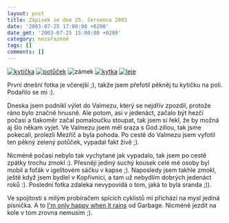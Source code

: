 ```yaml
---
layout: post
title: Zápisek ze dne 25. července 2003
date: '2003-07-25 17:00:00 +0200'
date_gmt: '2003-07-25 15:00:00 +0200'
category: nezařazené
tags: []
comments: []
---
```

<div >  <a href="%base_url%/assets/old-images/kyticka.jpg"><img alt="kytička" src="%base_url%/assets/old-images/kyticka_mala.jpg"></a>  <a href="%base_url%/assets/old-images/potucek.jpg"><img alt="potůček" src="%base_url%/assets/old-images/potucek.jpg"></a>  <img alt="zámek" src="%base_url%/assets/old-images/zamek.jpg">  <a href="%base_url%/assets/old-images/kytka.jpg"><img alt="kytka" src="%base_url%/assets/old-images/kytka_mala.jpg"></a>  <a href="%base_url%/assets/old-images/leje.jpg"><img alt="leje" src="%base_url%/assets/old-images/leje_male.jpg"></a>  </div>
<p>První dnešní fotka je včerejší ;), takže jsem přefotil pěkněj tu kytičku na poli. Podařilo se mi :).</p>
<p>Dneska jsem podnikl výlet do Valmezu, který se nejdřív zpozdil, protože ráno bylo značně hnusně.   Ale potom, asi v jedenáct, začalo být hezčí počasí a tlakoměr začal pomaloučku stoupat, tak jsem si řekl,   že by možná aj šlo někam vyjet. Ve Valmezu jsem měl sraza s God.zillou, tak jsme pokecali, prolezli Mezříč a   byla pohoda. Po cestě do Valmezu jsem vyfotil ten pěkný zelený potůček, vypadal fakt živě ;).</p>
<p>Nicméně počasí nebylo tak vychytané jak vypadalo, tak jsem po cestě zpátky trochu zmokl :). Přesněji   jediný suchý kousek celé mé osoby byl mobil a foťák v igelitovém sáčku v kapse ;). Naposledy jsem takhle   zmokl, ještě když jsem bydlel v Kopřivnici, a tam už nebydlím dobrých jedenáct roků :). Poslední fotka zdaleka   nevypovídá o tom, jaká to byla sranda ;)).</p>
<p>Ve spojitosti s milým probíračem spících cyklistů mi přichází na mysl jediná písnička.   A to <a href="art.php?a=when_it_rains.htm">I'm only happy   when it rains</a> od Garbage. Nicméně jezdit na kole v tom zrovna nemusím ;).</p>
